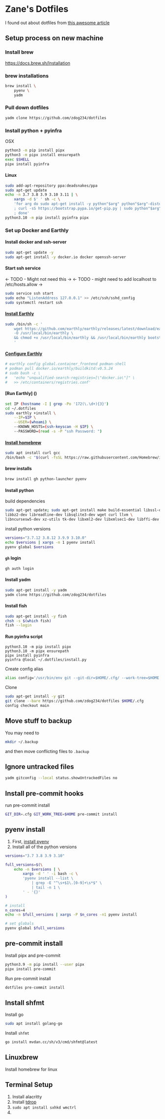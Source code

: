 # Zane's Dotfiles

I found out about dotfiles from [this awesome article](https://www.atlassian.com/git/tutorials/dotfiles)

## Setup process on new machine

### Install brew

https://docs.brew.sh/Installation

### brew installations

```sh
brew install \
    pyenv \
    yadm
```

### Pull down dotfiles

```sh
yadm clone https://github.com/zdog234/dotfiles
```

### Install python + pyinfra

OSX

```sh
python3 -m pip install pipx
python3 -m pipx install ensurepath
exec $SHELL
pipx install pyinfra
```

#### Linux

```sh
sudo add-apt-repository ppa:deadsnakes/ppa
sudo apt-get update
echo -n 3.7 3.8 3.9 3.10 3.11 | \
	xargs -d $' ' sh -c \
	'for arg do sudo apt-get install -y python"$arg" python"$arg"-distutils \
	; curl -sS https://bootstrap.pypa.io/get-pip.py | sudo python"$arg" \
	; done'
python3.10 -m pip install pyinfra pipx
```

### Set up Docker and Earthly

#### Install docker and ssh-server

```sh
sudo apt-get update -y
sudo apt-get install -y docker.io docker openssh-server
```

#### Start ssh service

<- TODO - Might not need this ->
<- TODO - might need to add localhost to /etc/hosts.allow ->
```sh
sudo service ssh start
sudo echo "ListenAddress 127.0.0.1" >> /etc/ssh/sshd_config
sudo systemctl restart ssh
```

#### [Install Earthly](https://earthly.dev/get-earthly)

```sh
sudo /bin/sh -c '
    wget https://github.com/earthly/earthly/releases/latest/download/earthly-linux-amd64 \
    -O /usr/local/bin/earthly \
    && chmod +x /usr/local/bin/earthly && /usr/local/bin/earthly bootstrap --with-autocomplete
    '
```

#### [Configure Earthly]()

```sh
# earthly config global.container_frontend podman-shell
# podman pull docker.io/earthly/buildkitd:v0.5.24
# sudo bash -c \
#	'echo "unqualified-search-registries=[\"docker.io\"]" \
#	>> /etc/containers/registries.conf'
```

#### [Run Earthly] ()

```sh
set IP (hostname -I | grep -Po '172(\.\d+){3}')
cd ~/.dotfiles
sudo earthly +install \
	--IP=$IP \
	--USER=(whoami) \
	--KNOWN_HOSTS=(ssh-keyscan -H $IP) \
	--PASSWORD=(read -s -P "ssh Password: ")
```

#### [Install homebrew](https://brew.sh/)

```sh
sudo apt install curl gcc
/bin/bash -c "$(curl -fsSL https://raw.githubusercontent.com/Homebrew/install/HEAD/install.sh)"
```

#### brew installs

```sh
brew install gh python-launcher pyenv
```

#### Install python

build dependencies

```sh
sudo apt-get update; sudo apt-get install make build-essential libssl-dev zlib1g-dev \
libbz2-dev libreadline-dev libsqlite3-dev wget curl llvm \
libncursesw5-dev xz-utils tk-dev libxml2-dev libxmlsec1-dev libffi-dev liblzma-dev
```

install python versions

```sh
versions="3.7.12 3.8.12 3.9.9 3.10.0"
echo $versions | xargs -n 1 pyenv install
pyenv global $versions
```

#### `gh` login

```sh
gh auth login
```

#### Install yadm

```sh
sudo apt-get install -y yadm
yadm clone https://github.com/zdog234/dotfiles
```

#### Install fish

```sh
sudo apt-get install -y fish
chsh -s $(which fish)
fish --login
```

#### Run pyinfra script

```fish
python3.10 -m pip install pipx
python3.10 -m pipx ensurepath
pipx install pyinfra
pyinfra @local ~/.dotfiles/install.py
```

Create config alias

```sh
alias config='/usr/bin/env git --git-dir=$HOME/.cfg/ --work-tree=$HOME'
```

Clone

```sh
sudo apt-get install -y git
git clone --bare https://github.com/zdog234/dotfiles $HOME/.cfg
config checkout main
```

## Move stuff to backup

You may need to

```bash
mkdir ~/.backup
```

and then move conflicting files to `.backup`

## Ignore untracked files

```sh
yadm gitconfig --local status.showUntrackedFiles no
```

## Install pre-commit hooks

run pre-commit install

```sh
GIT_DIR=.cfg GIT_WORK_TREE=$HOME pre-commit install
```

## pyenv install

1. First, [install pyenv](https://github.com/pyenv/pyenv-installer)
2. Install all of the python versions

```sh
versions="3.7 3.8 3.9 3.10"

full_versions=$(\
    echo -n $versions | \
        xargs -d ' ' -i bash -c \
        'pyenv install --list \
            | grep -E "^\s+$1\.[0-9]+\s*$" \
            | tail -n 1 \
        ' - '{}'
)

# install
n_cores=4
echo -n $full_versions | xargs -P $n_cores -n1 pyenv install

# set globals
pyenv global $full_versions
```

## pre-commit install

Install pipx and pre-commit

```sh
python3.9 -m pip install --user pipx
pipx install pre-commit
```

Run pre-commit install

```sh
dotfiles pre-commit install
```

## Install shfmt

Install go

```sh
sudo apt install golang-go
```

Install `shfmt`

```sh
go install mvdan.cc/sh/v3/cmd/shfmt@latest
```

## Linuxbrew

Install homebrew for linux

## Terminal Setup

1. Install alacritty
2. Install [tdrop](https://github.com/noctuid/tdrop)
3. `sudo apt install sxhkd wmctrl`
4.
